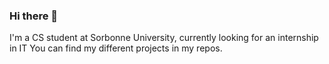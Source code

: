 ### Hi there 👋

I'm a CS student at Sorbonne University, currently looking for an internship in IT
You can find my different projects in my repos.


